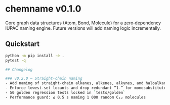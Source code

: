 # chemname v0.1.0

Core graph data structures (Atom, Bond, Molecule) for a zero‑dependency IUPAC
naming engine.  Future versions will add naming logic incrementally.

## Quickstart

```bash
python -m pip install -e .
pytest -q

## Changelog

### v0.2.0 — Straight‑chain naming
- Add naming of straight‑chain alkanes, alkenes, alkynes, and haloalkanes  
- Enforce lowest‑set locants and drop redundant “1‑” for monosubstituted methane/ethane and ethene  
- 50 golden regression tests locked in `tests/golden`  
- Performance guard: ≤ 0.5 s naming 1 000 random C₁₂ molecules  
